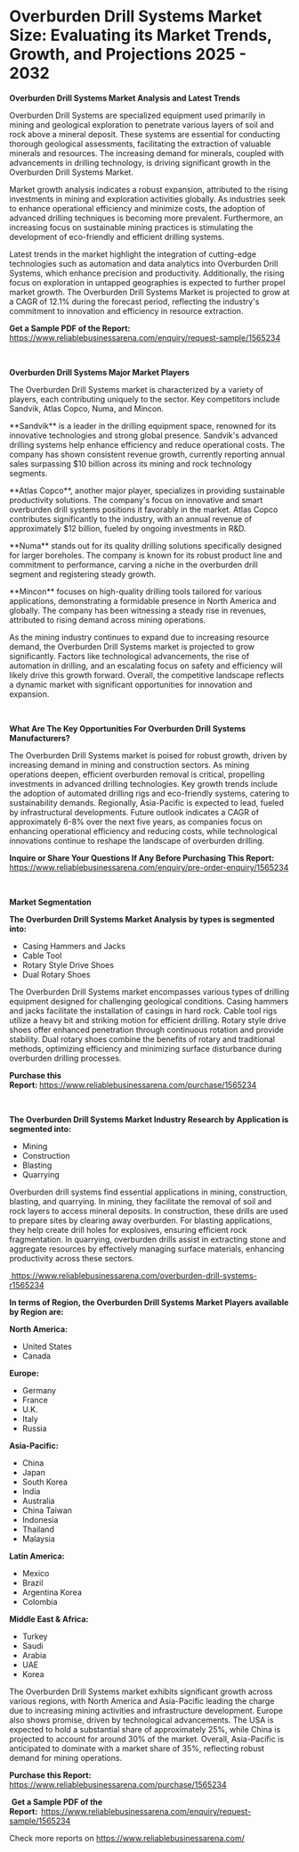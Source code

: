<p><h1>Overburden Drill Systems Market Size: Evaluating its Market Trends, Growth, and Projections 2025 - 2032</h1></p><p><strong>Overburden Drill Systems Market Analysis and Latest Trends</strong></p>
<p><p>Overburden Drill Systems are specialized equipment used primarily in mining and geological exploration to penetrate various layers of soil and rock above a mineral deposit. These systems are essential for conducting thorough geological assessments, facilitating the extraction of valuable minerals and resources. The increasing demand for minerals, coupled with advancements in drilling technology, is driving significant growth in the Overburden Drill Systems Market.</p><p>Market growth analysis indicates a robust expansion, attributed to the rising investments in mining and exploration activities globally. As industries seek to enhance operational efficiency and minimize costs, the adoption of advanced drilling techniques is becoming more prevalent. Furthermore, an increasing focus on sustainable mining practices is stimulating the development of eco-friendly and efficient drilling systems.</p><p>Latest trends in the market highlight the integration of cutting-edge technologies such as automation and data analytics into Overburden Drill Systems, which enhance precision and productivity. Additionally, the rising focus on exploration in untapped geographies is expected to further propel market growth. The Overburden Drill Systems Market is projected to grow at a CAGR of 12.1% during the forecast period, reflecting the industry's commitment to innovation and efficiency in resource extraction.</p></p>
<p><strong>Get a Sample PDF of the Report:&nbsp;</strong> <a href="https://www.reliablebusinessarena.com/enquiry/request-sample/1565234?utm_campaign=2461&utm_medium=2&utm_source=Github&utm_content=ia&utm_term=25022025&utm_id=overburden-drill-systems">https://www.reliablebusinessarena.com/enquiry/request-sample/1565234</a></p>
<p>&nbsp;</p>
<p><strong>Overburden Drill Systems Major Market Players</strong></p>
<p><p>The Overburden Drill Systems market is characterized by a variety of players, each contributing uniquely to the sector. Key competitors include Sandvik, Atlas Copco, Numa, and Mincon. </p><p>**Sandvik** is a leader in the drilling equipment space, renowned for its innovative technologies and strong global presence. Sandvik's advanced drilling systems help enhance efficiency and reduce operational costs. The company has shown consistent revenue growth, currently reporting annual sales surpassing $10 billion across its mining and rock technology segments.</p><p>**Atlas Copco**, another major player, specializes in providing sustainable productivity solutions. The company's focus on innovative and smart overburden drill systems positions it favorably in the market. Atlas Copco contributes significantly to the industry, with an annual revenue of approximately $12 billion, fueled by ongoing investments in R&D.</p><p>**Numa** stands out for its quality drilling solutions specifically designed for larger boreholes. The company is known for its robust product line and commitment to performance, carving a niche in the overburden drill segment and registering steady growth. </p><p>**Mincon** focuses on high-quality drilling tools tailored for various applications, demonstrating a formidable presence in North America and globally. The company has been witnessing a steady rise in revenues, attributed to rising demand across mining operations.</p><p>As the mining industry continues to expand due to increasing resource demand, the Overburden Drill Systems market is projected to grow significantly. Factors like technological advancements, the rise of automation in drilling, and an escalating focus on safety and efficiency will likely drive this growth forward. Overall, the competitive landscape reflects a dynamic market with significant opportunities for innovation and expansion.</p></p>
<p>&nbsp;</p>
<p><strong>What Are The Key Opportunities For Overburden Drill Systems Manufacturers?</strong></p>
<p><p>The Overburden Drill Systems market is poised for robust growth, driven by increasing demand in mining and construction sectors. As mining operations deepen, efficient overburden removal is critical, propelling investments in advanced drilling technologies. Key growth trends include the adoption of automated drilling rigs and eco-friendly systems, catering to sustainability demands. Regionally, Asia-Pacific is expected to lead, fueled by infrastructural developments. Future outlook indicates a CAGR of approximately 6-8% over the next five years, as companies focus on enhancing operational efficiency and reducing costs, while technological innovations continue to reshape the landscape of overburden drilling.</p></p>
<p><strong>Inquire or Share Your Questions If Any Before Purchasing This Report:</strong> <a href="https://www.reliablebusinessarena.com/enquiry/pre-order-enquiry/1565234?utm_campaign=2461&utm_medium=2&utm_source=Github&utm_content=ia&utm_term=25022025&utm_id=overburden-drill-systems">https://www.reliablebusinessarena.com/enquiry/pre-order-enquiry/1565234</a></p>
<p>&nbsp;</p>
<p><strong>Market Segmentation</strong></p>
<p><strong>The Overburden Drill Systems Market Analysis by types is segmented into:</strong></p>
<p><ul><li>Casing Hammers and Jacks</li><li>Cable Tool</li><li>Rotary Style Drive Shoes</li><li>Dual Rotary Shoes</li></ul></p>
<p><p>The Overburden Drill Systems market encompasses various types of drilling equipment designed for challenging geological conditions. Casing hammers and jacks facilitate the installation of casings in hard rock. Cable tool rigs utilize a heavy bit and striking motion for efficient drilling. Rotary style drive shoes offer enhanced penetration through continuous rotation and provide stability. Dual rotary shoes combine the benefits of rotary and traditional methods, optimizing efficiency and minimizing surface disturbance during overburden drilling processes.</p></p>
<p><strong>Purchase this Report:&nbsp;</strong><a href="https://www.reliablebusinessarena.com/purchase/1565234?utm_campaign=2461&utm_medium=2&utm_source=Github&utm_content=ia&utm_term=25022025&utm_id=overburden-drill-systems">https://www.reliablebusinessarena.com/purchase/1565234</a></p>
<p>&nbsp;</p>
<p><strong>The Overburden Drill Systems Market Industry Research by Application is segmented into:</strong></p>
<p><ul><li>Mining</li><li>Construction</li><li>Blasting</li><li>Quarrying</li></ul></p>
<p><p>Overburden drill systems find essential applications in mining, construction, blasting, and quarrying. In mining, they facilitate the removal of soil and rock layers to access mineral deposits. In construction, these drills are used to prepare sites by clearing away overburden. For blasting applications, they help create drill holes for explosives, ensuring efficient rock fragmentation. In quarrying, overburden drills assist in extracting stone and aggregate resources by effectively managing surface materials, enhancing productivity across these sectors.</p></p>
<p><a href="https://www.reliablebusinessarena.com/overburden-drill-systems-r1565234?utm_campaign=2461&utm_medium=2&utm_source=Github&utm_content=ia&utm_term=25022025&utm_id=overburden-drill-systems">&nbsp;https://www.reliablebusinessarena.com/overburden-drill-systems-r1565234</a></p>
<p><strong>In terms of Region, the Overburden Drill Systems Market Players available by Region are:</strong></p>
<p>
    <p> <strong> North America: </strong>
        <ul>
            <li>United States</li>
            <li>Canada</li>
        </ul>
        </p> 
    <p> <strong> Europe: </strong>
        <ul>
            <li>Germany</li>
            <li>France</li>
            <li>U.K.</li>
            <li>Italy</li>
            <li>Russia</li>
        </ul>
        </p> 
    <p> <strong> Asia-Pacific: </strong>
        <ul>
            <li>China</li>
            <li>Japan</li>
            <li>South Korea</li>
            <li>India</li>
            <li>Australia</li>
            <li>China Taiwan</li>
            <li>Indonesia</li>
            <li>Thailand</li>
            <li>Malaysia</li>
        </ul>
        </p> 
    <p> <strong> Latin America: </strong>
        <ul>
            <li>Mexico</li>
            <li>Brazil</li>
            <li>Argentina Korea</li>
            <li>Colombia</li>
        </ul>
        </p> 
    <p> <strong> Middle East & Africa: </strong>
        <ul>
            <li>Turkey</li>
            <li>Saudi</li>
            <li>Arabia</li>
            <li>UAE</li>
            <li>Korea</li>
        </ul>
    </p>
    </p>
<p><p>The Overburden Drill Systems market exhibits significant growth across various regions, with North America and Asia-Pacific leading the charge due to increasing mining activities and infrastructure development. Europe also shows promise, driven by technological advancements. The USA is expected to hold a substantial share of approximately 25%, while China is projected to account for around 30% of the market. Overall, Asia-Pacific is anticipated to dominate with a market share of 35%, reflecting robust demand for mining operations.</p></p>
<p><strong>Purchase this Report: </strong><a href="https://www.reliablebusinessarena.com/purchase/1565234?utm_campaign=2461&utm_medium=2&utm_source=Github&utm_content=ia&utm_term=25022025&utm_id=overburden-drill-systems">https://www.reliablebusinessarena.com/purchase/1565234</a></p>
<p>&nbsp;<strong>Get a Sample PDF of the Report:&nbsp;&nbsp;</strong><a href="https://www.reliablebusinessarena.com/enquiry/request-sample/1565234?utm_campaign=2461&utm_medium=2&utm_source=Github&utm_content=ia&utm_term=25022025&utm_id=overburden-drill-systems">https://www.reliablebusinessarena.com/enquiry/request-sample/1565234</a></p>
<p><strong></strong></p>
<p>Check more reports on <a href="https://www.reliablebusinessarena.com/?utm_campaign=2461&utm_medium=2&utm_source=Github&utm_content=ia&utm_term=25022025&utm_id=overburden-drill-systems">https://www.reliablebusinessarena.com/</a></p>